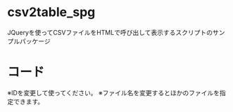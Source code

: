 # csv2table_spg
JQueryを使ってCSVファイルをHTMLで呼び出して表示するスクリプトのサンプルパッケージ

# コード

<script>  
$(function(){  
  $('#table_disp').csv2table('list.csv');  
});  
</script>  
  
<div id="table_disp"></div>

※IDを変更して使ってください。
※ファイル名を変更するとほかのファイルを指定できます。
